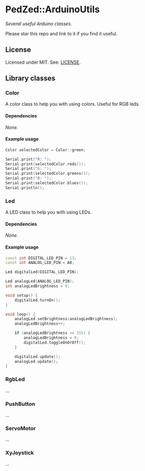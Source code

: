 # PedZed::ArduinoUtils

_Several useful Arduino classes._

Please star this repo and link to it if you find it useful.


## License
Licensed under MIT. See: [LICENSE](LICENSE).


## Library classes

### Color

A color class to help you with using colors. Useful for RGB leds.

#### Dependencies

_None._

#### Example usage
```cpp
Color selectedColor = Color::green;

Serial.print("R: ");
Serial.print(selectedColor.reds());
Serial.print("G: ");
Serial.print(selectedColor.greens());
Serial.print("B: ");
Serial.print(selectedColor.blues());
Serial.println();
```

### Led

A LED class to help you with using LEDs.

#### Dependencies

_None._

#### Example usage
```cpp
const int DIGITAL_LED_PIN = 13;
const int ANALOG_LED_PIN = A0;

Led digitalLed(DIGITAL_LED_PIN);

Led analogLed(ANALOG_LED_PIN);
int analogLedBrightness = 0;

void setup() {
    digitalLed.turnOn();
}

void loop() {
    analogLed.setBrightness(analogLedBrightness);
    analogLedBrightness++;

    if (analogLedBrightness >= 255) {
        analogLedBrightness = 0;
        digitalLed.toggleOnOrOff();
    }

    digitalLed.update();
    analogLed.update();
}
```

### RgbLed

...

### PushButton

...

### ServoMotor

...

### XyJoystick

...
